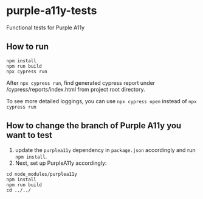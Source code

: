 # purple-a11y-tests
Functional tests for Purple A11y

## How to run
```
npm install
npm run build
npx cypress run
```
After `npx cypress run`, find generated cypress report under /cypress/reports/index.html from project root directory.  

To see more detailed loggings, you can use `npx cypress open` instead of `npx cypress run`

## How to change the branch of Purple A11y you want to test
1) update the `purplea11y` dependency in `package.json` accordingly and run `npm install`.  
2) Next, set up PurpleA11y accordingly:
```
cd node_modules/purplea11y
npm install
npm run build
cd ../../
```
